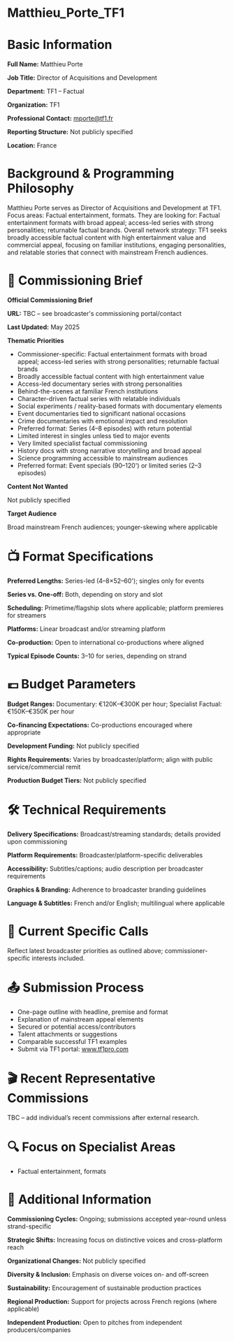 # Matthieu_Porte_TF1

# Basic Information

**Full Name:** Matthieu Porte

**Job Title:** Director of Acquisitions and Development

**Department:** TF1 – Factual

**Organization:** TF1

**Professional Contact:** mporte@tf1.fr

**Reporting Structure:** Not publicly specified

**Location:** France

# Background & Programming Philosophy

Matthieu Porte serves as Director of Acquisitions and Development at TF1. Focus areas: Factual entertainment, formats. They are looking for: Factual entertainment formats with broad appeal; access-led series with strong personalities; returnable factual brands. Overall network strategy: TF1 seeks broadly accessible factual content with high entertainment value and commercial appeal, focusing on familiar institutions, engaging personalities, and relatable stories that connect with mainstream French audiences.

# 📄 Commissioning Brief

**Official Commissioning Brief**

**URL:** TBC – see broadcaster's commissioning portal/contact

**Last Updated:** May 2025

**Thematic Priorities**

- Commissioner-specific: Factual entertainment formats with broad appeal; access-led series with strong personalities; returnable factual brands
- Broadly accessible factual content with high entertainment value
- Access-led documentary series with strong personalities
- Behind-the-scenes at familiar French institutions
- Character-driven factual series with relatable individuals
- Social experiments / reality-based formats with documentary elements
- Event documentaries tied to significant national occasions
- Crime documentaries with emotional impact and resolution
- Preferred format: Series (4–8 episodes) with return potential
- Limited interest in singles unless tied to major events
- Very limited specialist factual commissioning
- History docs with strong narrative storytelling and broad appeal
- Science programming accessible to mainstream audiences
- Preferred format: Event specials (90–120') or limited series (2–3 episodes)

**Content Not Wanted**

Not publicly specified

**Target Audience**

Broad mainstream French audiences; younger-skewing where applicable

# 📺 Format Specifications

**Preferred Lengths:** Series-led (4–8×52–60'); singles only for events

**Series vs. One-off:** Both, depending on story and slot

**Scheduling:** Primetime/flagship slots where applicable; platform premieres for streamers

**Platforms:** Linear broadcast and/or streaming platform

**Co-production:** Open to international co-productions where aligned

**Typical Episode Counts:** 3–10 for series, depending on strand

# 💷 Budget Parameters

**Budget Ranges:** Documentary: €120K–€300K per hour; Specialist Factual: €150K–€350K per hour

**Co-financing Expectations:** Co-productions encouraged where appropriate

**Development Funding:** Not publicly specified

**Rights Requirements:** Varies by broadcaster/platform; align with public service/commercial remit

**Production Budget Tiers:** Not publicly specified

# 🛠️ Technical Requirements

**Delivery Specifications:** Broadcast/streaming standards; details provided upon commissioning

**Platform Requirements:** Broadcaster/platform-specific deliverables

**Accessibility:** Subtitles/captions; audio description per broadcaster requirements

**Graphics & Branding:** Adherence to broadcaster branding guidelines

**Language & Subtitles:** French and/or English; multilingual where applicable

# 📢 Current Specific Calls

Reflect latest broadcaster priorities as outlined above; commissioner-specific interests included.

# 📤 Submission Process

- One-page outline with headline, premise and format
- Explanation of mainstream appeal elements
- Secured or potential access/contributors
- Talent attachments or suggestions
- Comparable successful TF1 examples
- Submit via TF1 portal: www.tf1pro.com

# 🎬 Recent Representative Commissions

TBC – add individual’s recent commissions after external research.

# 🔍 Focus on Specialist Areas

- Factual entertainment, formats

# 📅 Additional Information

**Commissioning Cycles:** Ongoing; submissions accepted year-round unless strand-specific

**Strategic Shifts:** Increasing focus on distinctive voices and cross-platform reach

**Organizational Changes:** Not publicly specified

**Diversity & Inclusion:** Emphasis on diverse voices on- and off-screen

**Sustainability:** Encouragement of sustainable production practices

**Regional Production:** Support for projects across French regions (where applicable)

**Independent Production:** Open to pitches from independent producers/companies